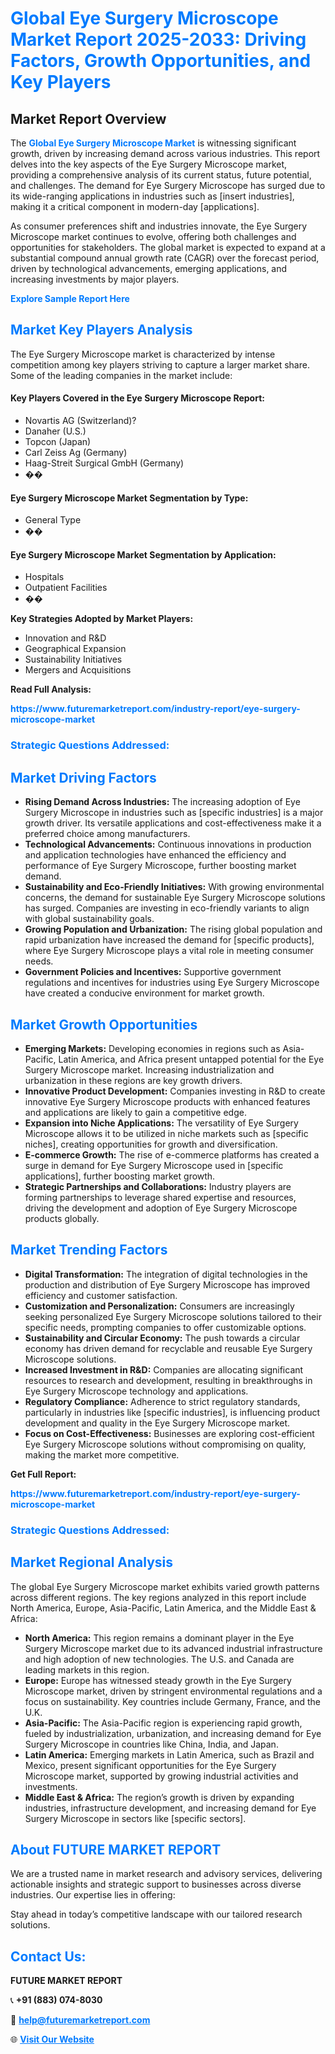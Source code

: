 <h1 style="color: #007BFF;">Global Eye Surgery Microscope Market Report 2025-2033: Driving Factors, Growth Opportunities, and Key Players</h1>

<section id="overview">
<h2>Market Report Overview</h2>
<p>The <a href="https://www.futuremarketreport.com/industry-report/eye-surgery-microscope-market" style="color: #007BFF; text-decoration: none;"><strong>Global Eye Surgery Microscope Market</strong></a> is witnessing significant growth, driven by increasing demand across various industries. This report delves into the key aspects of the Eye Surgery Microscope market, providing a comprehensive analysis of its current status, future potential, and challenges. The demand for Eye Surgery Microscope has surged due to its wide-ranging applications in industries such as [insert industries], making it a critical component in modern-day [applications].</p>
<p>As consumer preferences shift and industries innovate, the Eye Surgery Microscope market continues to evolve, offering both challenges and opportunities for stakeholders. The global market is expected to expand at a substantial compound annual growth rate (CAGR) over the forecast period, driven by technological advancements, emerging applications, and increasing investments by major players.</p>
</section>

<section id="overview">
<p><a href="https://www.futuremarketreport.com/request-sample/reportId=114091" style="color: #007BFF; text-decoration: none;"><strong>Explore Sample Report Here</strong></a></p>
</section>

<section id="key-players">
<h2 style="color: #007BFF;">Market Key Players Analysis</h2>
<p>The Eye Surgery Microscope market is characterized by intense competition among key players striving to capture a larger market share. Some of the leading companies in the market include:</p>
<h4>Key Players Covered in the Eye Surgery Microscope Report:</h4>
<ul><li>Novartis AG (Switzerland)?</li><li>Danaher (U.S.)</li><li>Topcon (Japan)</li><li>Carl Zeiss Ag (Germany)</li><li>Haag-Streit Surgical GmbH (Germany)</li><li>��</li></ul>
<h4>Eye Surgery Microscope Market Segmentation by Type:</h4>
<ul><li>General Type</li><li>��</li></ul>

<h4>Eye Surgery Microscope Market Segmentation by Application:</h4>
<ul><li>Hospitals</li><li>Outpatient Facilities</li><li>��</li></ul>
<p><strong>Key Strategies Adopted by Market Players:</strong></p>
<ul>
<li>Innovation and R&D</li>
<li>Geographical Expansion</li>
<li>Sustainability Initiatives</li>
<li>Mergers and Acquisitions</li>
</ul>
</section>

<section>
<p><strong>Read Full Analysis: </strong></p><a href="https://www.futuremarketreport.com/industry-report/eye-surgery-microscope-market" style="color: #007BFF; text-decoration: none;"><strong>https://www.futuremarketreport.com/industry-report/eye-surgery-microscope-market</strong></a>
<h3 style="color: #007BFF;">Strategic Questions Addressed:</h3>
</section>

<section id="driving-factors">
<h2 style="color: #007BFF;">Market Driving Factors</h2>
<ul>
<li><strong>Rising Demand Across Industries:</strong> The increasing adoption of Eye Surgery Microscope in industries such as [specific industries] is a major growth driver. Its versatile applications and cost-effectiveness make it a preferred choice among manufacturers.</li>
<li><strong>Technological Advancements:</strong> Continuous innovations in production and application technologies have enhanced the efficiency and performance of Eye Surgery Microscope, further boosting market demand.</li>
<li><strong>Sustainability and Eco-Friendly Initiatives:</strong> With growing environmental concerns, the demand for sustainable Eye Surgery Microscope solutions has surged. Companies are investing in eco-friendly variants to align with global sustainability goals.</li>
<li><strong>Growing Population and Urbanization:</strong> The rising global population and rapid urbanization have increased the demand for [specific products], where Eye Surgery Microscope plays a vital role in meeting consumer needs.</li>
<li><strong>Government Policies and Incentives:</strong> Supportive government regulations and incentives for industries using Eye Surgery Microscope have created a conducive environment for market growth.</li>
</ul>
</section>

<section id="growth-opportunities">
<h2 style="color: #007BFF;">Market Growth Opportunities</h2>
<ul>
<li><strong>Emerging Markets:</strong> Developing economies in regions such as Asia-Pacific, Latin America, and Africa present untapped potential for the Eye Surgery Microscope market. Increasing industrialization and urbanization in these regions are key growth drivers.</li>
<li><strong>Innovative Product Development:</strong> Companies investing in R&D to create innovative Eye Surgery Microscope products with enhanced features and applications are likely to gain a competitive edge.</li>
<li><strong>Expansion into Niche Applications:</strong> The versatility of Eye Surgery Microscope allows it to be utilized in niche markets such as [specific niches], creating opportunities for growth and diversification.</li>
<li><strong>E-commerce Growth:</strong> The rise of e-commerce platforms has created a surge in demand for Eye Surgery Microscope used in [specific applications], further boosting market growth.</li>
<li><strong>Strategic Partnerships and Collaborations:</strong> Industry players are forming partnerships to leverage shared expertise and resources, driving the development and adoption of Eye Surgery Microscope products globally.</li>
</ul>
</section>

<section id="trending-factors">
<h2 style="color: #007BFF;">Market Trending Factors</h2>
<ul>
<li><strong>Digital Transformation:</strong> The integration of digital technologies in the production and distribution of Eye Surgery Microscope has improved efficiency and customer satisfaction.</li>
<li><strong>Customization and Personalization:</strong> Consumers are increasingly seeking personalized Eye Surgery Microscope solutions tailored to their specific needs, prompting companies to offer customizable options.</li>
<li><strong>Sustainability and Circular Economy:</strong> The push towards a circular economy has driven demand for recyclable and reusable Eye Surgery Microscope solutions.</li>
<li><strong>Increased Investment in R&D:</strong> Companies are allocating significant resources to research and development, resulting in breakthroughs in Eye Surgery Microscope technology and applications.</li>
<li><strong>Regulatory Compliance:</strong> Adherence to strict regulatory standards, particularly in industries like [specific industries], is influencing product development and quality in the Eye Surgery Microscope market.</li>
<li><strong>Focus on Cost-Effectiveness:</strong> Businesses are exploring cost-efficient Eye Surgery Microscope solutions without compromising on quality, making the market more competitive.</li>
</ul>
</section>

<section>
<p><strong>Get Full Report: </strong></p><a href="https://www.futuremarketreport.com/industry-report/eye-surgery-microscope-market" style="color: #007BFF; text-decoration: none;"><strong>https://www.futuremarketreport.com/industry-report/eye-surgery-microscope-market</strong></a>
<h3 style="color: #007BFF;">Strategic Questions Addressed:</h3>
</section>


<section id="regional-analysis">
<h2 style="color: #007BFF;">Market Regional Analysis</h2>
<p>The global Eye Surgery Microscope market exhibits varied growth patterns across different regions. The key regions analyzed in this report include North America, Europe, Asia-Pacific, Latin America, and the Middle East & Africa:</p>
<ul>
<li><strong>North America:</strong> This region remains a dominant player in the Eye Surgery Microscope market due to its advanced industrial infrastructure and high adoption of new technologies. The U.S. and Canada are leading markets in this region.</li>
<li><strong>Europe:</strong> Europe has witnessed steady growth in the Eye Surgery Microscope market, driven by stringent environmental regulations and a focus on sustainability. Key countries include Germany, France, and the U.K.</li>
<li><strong>Asia-Pacific:</strong> The Asia-Pacific region is experiencing rapid growth, fueled by industrialization, urbanization, and increasing demand for Eye Surgery Microscope in countries like China, India, and Japan.</li>
<li><strong>Latin America:</strong> Emerging markets in Latin America, such as Brazil and Mexico, present significant opportunities for the Eye Surgery Microscope market, supported by growing industrial activities and investments.</li>
<li><strong>Middle East & Africa:</strong> The region’s growth is driven by expanding industries, infrastructure development, and increasing demand for Eye Surgery Microscope in sectors like [specific sectors].</li>
</ul>
</section>

<footer>
<h2 style="color: #007BFF;">About FUTURE MARKET REPORT</h2>
<p>We are a trusted name in market research and advisory services, delivering actionable insights and strategic support to businesses across diverse industries. Our expertise lies in offering:</p>

<p>Stay ahead in today’s competitive landscape with our tailored research solutions.</p>

<h2 style="color: #007BFF;">Contact Us:</h2>
<p><strong>FUTURE MARKET REPORT</strong></p>
<p>📞 <strong>+91 (883) 074-8030</strong></p>
<p>📧 <strong><a href="mailto:help@futuremarketreport.com" style="color: #007BFF;">help@futuremarketreport.com</a></strong></p>
<p>🌐 <strong><a href="https://www.futuremarketreport.com/" style="color: #007BFF;">Visit Our Website</a></strong></p>
</footer>